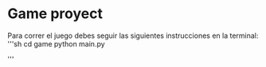 # Game proyect

Para correr el juego debes seguir las siguientes instrucciones en la terminal:
'''sh
cd game
python main.py

'''